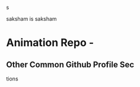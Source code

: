 s













saksham is saksham 
















# Animation Repo - 
## Other Common Github Profile Sec



















tions




